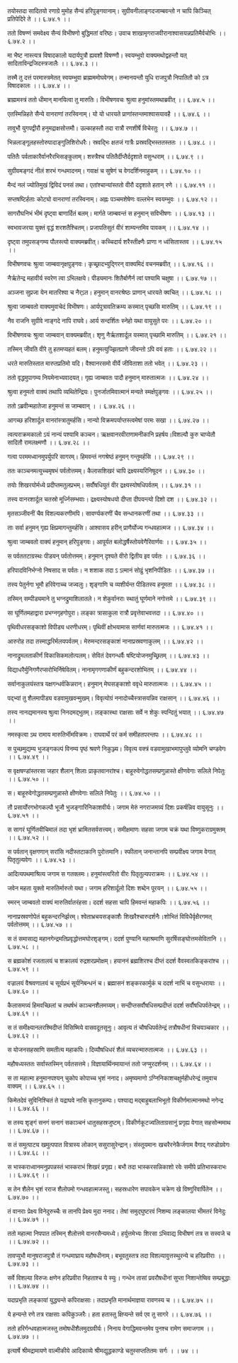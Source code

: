 तयोस्तदा सादितयो रणाग्रे मुमोह सैन्यं हरिपुङ्गवानाम्।
सुग्रीवनीलाङ्गदजाम्बवन्तो न चापि किञ्चित् प्रतिपेदिरे ते ।। ६.७४.१ ।।

ततो विषण्णं समवेक्ष्य सैन्यं विभीषणो बुद्धिमतां वरिष्ठः।
उवाच शाखामृगराजवीरानाश्वासयन्नप्रतिमैर्वचोभिः ।। ६.७४.२ ।।

मा भैष्ट नास्त्यत्र विषादकालो यदार्यपुत्रौ ह्यवशौ विषण्णौ।
स्वयम्भुवो वाक्यमथोद्वहन्तौ यत् सादिताविन्द्रजिदस्त्रजालैः ।। ६.७४.३ ।।

तस्मै तु दत्तं परमास्त्रमेतत् स्वयम्भुवा ब्राह्मममोघवेगम्।
तन्मानयन्तौ युधि राजपुत्रौ निपातितौ को ऽत्र विषादकालः ।। ६.७४.४ ।।

ब्राह्ममस्त्रं ततो धीमान् मानयित्वा तु मारुतिः।
विभीषणवचः श्रुत्वा हनुमांस्तमथाब्रवीत् ।। ६.७४.५ ।।

एतस्मिन्निहते सैन्ये वानराणां तरस्विनाम्।
यो यो धारयते प्राणांस्तन्तमाश्वासयावहै ।। ६.७४.६ ।।

तावुभौ युगपद्वीरौ हनुमद्राक्षसोत्तमौ।
उल्काहस्तौ तदा रात्रौ रणशीर्षे विचेरतुः ।। ६.७४.७ ।।

भिन्नलाङ्गूलहस्तोरुपादाङ्गुलिशिरोधरैः।
स्रवद्भिः क्षतजं गात्रैः प्रस्रवद्भिस्ततस्ततः ।। ६.७४.८ ।।

पतितैः पर्वताकारैर्वानरैरभिसङ्कुलाम्।
शस्त्रैश्च पतितैर्दीप्तैर्ददृशाते वसुन्धराम् ।। ६.७४.९ ।।

सुग्रीवमङ्गदं नीलं शरभं गन्धमादनम्।
गवाक्षं च सुषेणं च वेगदर्शिनमाहुकम् ।। ६.७४.१० ।।

मैन्दं नलं ज्योतिमुखं द्विविदं पनसं तथा।
एतांश्चान्यांस्ततो वीरौ ददृशाते हतान् रणे ।। ६.७४.११ ।।

सप्तषष्टिर्हताः कोट्यो वानराणां तरस्विनाम्।
अह्नः पञ्चमशेषेणः वल्लभेन स्वयम्भुवः ।। ६.७४.१२ ।।

सागरौघनिभं भीमं दृष्ट्वा बाणार्दितं बलम्।
मार्गते जाम्बवन्तं स हनुमान् सविभीषणः ।। ६.७४.१३ ।।

स्वभावजरया युक्तं वृद्धं शरशतैश्चितम्।
प्रजापतिसुतं वीरं शाम्यन्तमिव पावकम् ।। ६.७४.१४ ।।

दृष्ट्वा तमुपसङ्गम्य पौलस्त्यो वाक्यमब्रवीत्।
कच्चिदार्य शरैस्तीक्ष्णैः प्राणा न ध्वंसितास्तव ।। ६.७४.१५ ।।

विभीषणवचः श्रुत्वा जाम्बवानृक्षपुङ्गवः।
कृच्छ्रादभ्युद्गिरन् वाक्यमिदं वचनमब्रवीत् ।। ६.७४.१६ ।।

नैर्ऋतेन्द्र महावीर्य स्वरेण त्वा ऽभिलक्षये।
पीड्यमानः शितैर्बाणैर्न त्वां पश्यामि चक्षुषा ।। ६.७४.१७ ।।

अञ्जना सुप्रजा येन मातरिश्वा च नैर्ऽत।
हनुमान् वानरश्रेष्ठः प्राणान् धारयते क्वचित् ।। ६.७४.१८ ।।

श्रुत्वा जाम्बवतो वाक्यमुवाचेदं विभीषणः।
आर्यपुत्रावतिक्रम्य कस्मात् पृच्छसि मारुतिम् ।। ६.७४.१९ ।।

नैव राजनि सुग्रीवे नाङ्गदे नापि राघवे।
आर्य सन्दर्शितः स्नेहो यथा वायुसुते परः ।। ६.७४.२० ।।

विभीषणवचः श्रुत्वा जाम्बवान् वाक्यमब्रवीत्।
शृणु नैर्ऋतशार्दूल यस्मात् पृच्छामि मारुतिम् ।। ६.७४.२१ ।।

तस्मिन् जीवति वीरे तु हतमप्यहतं बलम्।
हनुमत्युज्झितप्राणे जीवन्तो ऽपि वयं हताः ।। ६.७४.२२ ।।

धरते मारुतिस्तात मारुतप्रतिमो यदि।
वैश्वानरसमो वीर्ये जीविताशा ततो भवेत् ।। ६.७४.२३ ।।

ततो वृद्धमुपागम्य नियमेनाभ्यवादयत्।
गृह्य जाम्बवतः पादौ हनुमान् मारुतात्मजः ।। ६.७४.२४ ।।

श्रुत्वा हनुमतो वाक्यं तथापि व्यथितेन्द्रियः।
पुनर्जातमिवात्मानं मन्यते स्मर्क्षपुङ्गवः ।। ६.७४.२५ ।।

ततो ऽब्रवीन्महातेजा हनुमन्तं स जाम्बवान् ।
। ६.७४.२६ ।।

आगच्छ हरिशार्दूल वानरांस्त्रातुमर्हसि।
नान्यो विक्रमपर्याप्तस्त्वमेषां परमः सखा ।। ६.७४.२७ ।।

त्वत्पराक्रमकालो ऽयं नान्यं पश्यामि कञ्चन।
ऋक्षवानरवीराणामनीकानि प्रहर्षय।विशल्यौ कुरु चाप्येतौ सादितौ रामलक्ष्मणौ ।। ६.७४.२८ ।।

गत्वा परममध्वानमुपर्युपरि सागरम्।
हिमवन्तं नगश्रेष्ठं हनुमन् गन्तुमर्हसि ।। ६.७४.२९ ।।

ततः काञ्चनमत्युच्चमृषभं पर्वतोत्तमम्।
कैलासशिखरं चापि द्रक्ष्यस्यरिनिषूदन ।। ६.७४.३० ।।

तयोः शिखरयोर्मध्ये प्रदीप्तमतुलप्रभम्।
सर्वौषधियुतं वीर द्रक्ष्यस्योषधिपर्वतम् ।। ६.७४.३१ ।।

तस्य वानरशार्दूल चतस्रो मूर्ध्निसम्भवाः।
द्रक्ष्यस्योषधयो दीप्ता दीपयन्त्यो दिशो दश ।। ६.७४.३२ ।।

मृतसञ्जीवनीं चैव विशल्यकरणीमपि।
सावर्ण्यकरणीं चैव सन्धानकरणीं तथा ।। ६.७४.३३ ।।

ताः सर्वा हनुमन् गृह्य क्षिप्रमागन्तुमर्हसि।
आश्वासय हरीन् प्राणैर्योज्य गन्धवहात्मज ।। ६.७४.३४ ।।

श्रुत्वा जाम्बवतो वाक्यं हनुमान् हरिपुङ्गवः।
आपूर्यत बलोद्धर्षैस्तोयवेगैरिवार्णवः ।। ६.७४.३५ ।।

स पर्वततटाग्रस्थः पीडयन् पर्वतोत्तमम्।
हनुमान् दृश्यते वीरो द्वितीय इव पर्वतः ।। ६.७४.३६ ।।

हरिपादविनिर्भग्नो निषसाद स पर्वतः।
न शशाक तदा ऽ ऽत्मानं सोढुं भृशनिपीडितः ।। ६.७४.३७ ।।

तस्य पेतुर्नगा भूमौ हरिवेगाच्च जज्वलुः।
शृङ्गाणि च व्यशीर्यन्त पीडितस्य हनूमता ।। ६.७४.३८ ।।

तस्मिन् सम्पीड्यमाने तु भग्नद्रुमाशिलातले।
न शेकुर्वानराः स्थातुं घूर्णमाने नगोत्तमे ।। ६.७४.३९ ।।

सा घूर्णितमहाद्वारा प्रभग्नगृहगोपुरा।
लङ्का त्रासाकुला रात्रौ प्रवृत्तेवाभवत्तदा ।। ६.७४.४० ।।

पृथिवीधरसङ्काशो विपीड्य धरणीधरम्।
पृथिवीं क्षोभयामास सार्णवां मारुतत्मजः ।। ६.७४.४१ ।।

आरुरोह तदा तस्माद्धरिर्मलयपर्वतम्।
मेरुमन्दरसङ्काशं नानाप्रस्रवणाकुलम् ।। ६.७४.४२ ।।

नानाद्रुमलताकीर्णं विकासिकमलोत्पलम्।
सेवितं देवगन्धर्वैः षष्टियोजनमुच्छ्रितम् ।। ६.७४.४३ ।।

विद्याधरैर्मुनिगणैरप्सरोभिर्निषेवितम्।
नानामृगगणाकीर्णं बहुकन्दरशोभितम् ।। ६.७४.४४ ।।

सर्वानाकुलयंस्तत्र यक्षगन्धर्वकिन्नरान्।
हनुमान् मेघसङ्काशो ववृधे मारुतात्मजः ।। ६.७४.४५ ।।

पद्भ्यां तु शैलमापीड्य वडवामुखवन्मुखम्।
विवृत्योग्रं ननादोच्चैस्त्रासयन्निव राक्षसान् ।। ६.७४.४६ ।।

तस्य नानद्यमानस्य श्रुत्वा निनदमद्भुतम्।
लङ्कास्था राक्षसाः सर्वे न शेकुः स्पन्दितुं भयात् ।। ६.७४.४७ ।।

नमस्कृत्वा ऽथ रामाय मारुतिर्भीमविक्रमः।
राघवार्थे परं कर्म समीहतपरन्तपः ।। ६.७४.४८ ।।

स पुच्छमुद्यम्य भुजङ्गकल्पं विनम्य पृष्ठं श्रवणे निकुञ्ज्य।
विवृत्य वक्त्रं वडवामुखाभमापुप्लुवे व्योमनि चण्डवेगः ।। ६.७४.४९ ।।

स वृक्षषण्डांस्तरसा जहार शैलान् शिलाः प्राकृतवानरांश्च।
बाहूरुवेगोद्धतसम्प्रणुन्नास्ते क्षीणवेगाः सलिले निपेतुः ।। ६.७४.५० ।।

स।
बाहूरुवेगोद्धतसम्प्रणुन्नास्ते क्षीणवेगाः सलिले निपेतुः ।। ६.७४.५० ।।

तौ प्रसार्योरगभोगकल्पौ भूजौ भुजङ्गारिनिकाशवीर्यः।
जगाम मेरुं नगराजमग्र्यं दिशः प्रकर्षन्निव वायुसूनुः ।। ६.७४.५१ ।।

स सागरं घूर्णितवीचिमालं तदा भृशं भ्रामितसर्वसत्त्वम्।
समीक्षमाणः सहसा जगाम चक्रं यथा विष्णुकराग्रमुक्तम् ।। ६.७४.५२ ।।

स पर्वतान् वृक्षगणान् सरांसि नदीस्तटाकानि पुरोत्तमानि।
स्फीतान् जनान्तानपि सम्प्रवीक्ष्य जगाम वेगात् पितृतुल्यवेगः ।। ६.७४.५३ ।।

आदित्यपथमाश्रित्य जगाम स गतक्लमः।
हनुमांस्त्वरितो वीरः पितृतुल्यपराक्रमः ।। ६.७४.५४ ।।

जवेन महता युक्तो मारुतिर्मारुतो यथा।
जगाम हरिशार्दूलो दिशः शब्देन पूरयन् ।। ६.७४.५५ ।।

स्मरन् जाम्बवतो वाक्यं मारुतिर्वातरंहसा।
ददर्श सहसा चापि हिमवन्तं महाकपिः ।। ६.७४.५६ ।।

नानाप्रस्रवणोपेतं बहुकन्दरनिर्झरम्।
श्वेताभ्रचयसङ्काशैः शिखरैश्चारुदर्शनैः।शोभितं विविधैर्वृक्षैरगमत् पर्वतोत्तमम् ।। ६.७४.५७ ।।

स तं समासाद्य महानगेन्द्रमतिप्रवृद्धोत्तमघोरशृङ्गम्।
ददर्श पुण्यानि महाश्रमाणि सुरर्षिसङ्घोत्तमसेवितानि ।। ६.७४.५८ ।।

स ब्रह्मकोशं रजतालयं च शक्रालयं रुद्रशरप्रमोक्षम्।
हयाननं ब्रह्मशिरश्च दीप्तं ददर्श वैवस्वतकिङ्करांश्च ।। ६.७४.५९ ।।

वज्रालयं वैश्रवणालयं च सूर्यप्रभं सूर्यनिबन्धनं च।
ब्रह्मासनं शङ्करकार्मुकं च ददर्श नाभिं च वसुन्धरायाः ।। ६.७४.६० ।।

कैलासमग्र्यं हिमवच्छिलां च तथर्षभं काञ्चनशैलमग्र्यम्।
सन्दीप्तसर्वौषधिसम्प्रदीप्तं ददर्श सर्वौषधिपर्वतेन्द्रम् ।। ६.७४.६१ ।।

स तं समीक्ष्यानलरश्मिदीप्तं विसिष्मिये वासवदूतसूनुः।
आवृत्य तं चौषधिपर्वतेन्द्रं तत्रौषधीनां विचयञ्चकार ।। ६.७४.६२ ।।

स योजनसहस्राणि समतीत्य महाकपिः।
दिव्यौषधिधरं शैलं व्यचरन्मारुतात्मजः ।। ६.७४.६३ ।।

महौषध्यस्ततः सर्वास्तस्मिन् पर्वतसत्तमे।
विज्ञायार्थिनमायान्तं ततो जग्मुरदर्शनम् ।। ६.७४.६४ ।।

स ता महात्मा हनुमानपश्यन् चुकोप कोपाच्च भृशं ननाद।
अमृष्यमाणो ऽग्निनिकाशचक्षुर्महीधरेन्द्रं तमुवाच वाक्यम् ।। ६.७४.६५ ।।

किमेतदेवं सुविनिश्चितं ते यद्राघवे नासि कृतानुकम्पः।
पश्याद्य मद्बाहुबलाभिभूतो विकीर्णमात्मानमथो नगेन्द्र ।। ६.७४.६६ ।।

स तस्य शृङ्गं सनगं सनागं सकाञ्चनं धातुसहस्रजुष्टम्।
विकीर्णकूटज्वलिताग्रसानुं प्रगृह्य वेगात् सहसोन्ममाथ ।। ६.७४.६७ ।।

स तं समुत्पाट्य खमुत्पपात वित्रास्य लोकान् ससुरासुरेन्द्रान्।
संस्तूयमानः खचरैरनेकैर्जगाम वैगाद् गरुडोग्रवेगः ।। ६.७४.६८ ।।

स भास्कराध्वानमनुप्रपन्नस्तं भास्कराभं शिखरं प्रगृह्य।
बभौ तदा भास्करसन्निकाशो रवेः समीपे प्रतिभास्कराभः ।। ६.७४.६९ ।।

स तेन शैलेन भृशं रराज शैलोपमो गन्धवहात्मजस्तु।
सहस्रधारेण सपावकेन चक्रेण खे विष्णुरिवार्पितेन ।। ६.७४.७० ।।

तं वानराः प्रेक्ष्य विनेदुरुच्चैः स तानपि प्रेक्ष्य मुदा ननाद।
तेषां समुद्घुष्टरवं निशम्य लङ्कालया भीमतरं विनेदुः ।। ६.७४.७१ ।।

ततो महात्मा निपपात तस्मिन् शैलोत्तमे वानरसैन्यमध्ये।
हर्युत्तमेभ्यः शिरसा ऽभिवाद्य विभीषणं तत्र स सस्वजे च ।। ६.७४.७२ ।।

तावप्युभौ मानुषराजपुत्रौ तं गन्धमाघ्राय महौषधीनाम्।
बभूवतुस्तत्र तदा विशल्यावुत्तस्थुरन्ये च हरिप्रवीराः ।। ६.७४.७३ ।।

सर्वे विशल्या विरुजः क्षणेन हरिप्रवीरा निहताश्च ये स्युः।
गन्धेन तासां प्रवरौषधीनां सुप्ता निशान्तेष्विव सम्प्रबुद्धाः ।। ६.७४.७४ ।।

यदाप्रभृति लङ्कायां युद्ध्यन्ते कपिराक्षसाः।
तदाप्रभृति मानार्थमाज्ञया रावणस्य च ।। ६.७४.७५ ।।

ये हन्यन्ते रणे तत्र राक्षसाः कपिकुञ्जरैः।
हता हतास्तु क्षिप्यन्ते सर्व एव तु सागरे ।। ६.७४.७६ ।।

ततो हरिर्गन्धवहात्मजस्तु तमोषधीशैलमुदग्रवीर्यः।
निनाय वेगाद्धिमवन्तमेव पुनश्च रामेण समाजगाम ।। ६.७४.७७ ।।

इत्यार्षे श्रीमद्रामायणे वाल्मीकीये आदिकाव्ये श्रीमद्युद्धकाण्डे चतुस्सप्ततितमः सर्गः ।
। ७४ ।।

